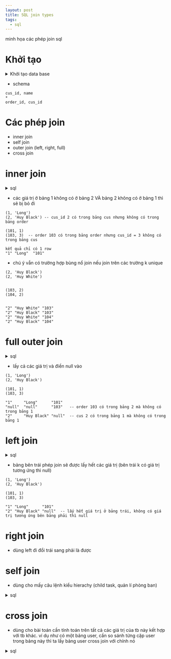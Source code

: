 ```yaml
---
layout: post
title: SQL join types
tags:
  - sql
---
```


minh họa các phép join sql

# Khởi tạo

<details>
<summary>Khởi tạo data base</summary>

```
DROP TABLE IF EXISTS Orders;
DROP TABLE IF EXISTS customers;

-- Tạo bảng Customers
CREATE TABLE customers (
    CustomerID INT PRIMARY KEY,
    CustomerName VARCHAR(255)
);

-- Tạo bảng Orders
CREATE TABLE Orders (
    OrderID INT PRIMARY KEY,
    CustomerID INT,
    FOREIGN KEY (CustomerID) REFERENCES Customers(CustomerID)
);

-- Chèn dữ liệu vào bảng Customers
INSERT INTO Customers (CustomerID, CustomerName)
VALUES (1, 'John Doe'),
       (2, 'Jane Smith');

-- Chèn dữ liệu vào bảng Orders
INSERT INTO Orders (OrderID, CustomerID)
VALUES (101, 1),
       (102, 1),
       (103, 2);
```

</details>

- schema

```
cus_id, name 
* 
order_id, cus_id
```


# Các phép join

- inner join
- self join
- outer join (left, right, full)
- cross join

# inner join

<details>
<summary>sql</summary>

```
SELECT customers.customer_id, customer_name, order_id
FROM customers
INNER JOIN orders ON customers.customer_id = orders.customer_id;
```

</details>

- các giá trị ở bảng 1 không có ở bảng 2 VÀ bảng 2 không có ở bảng 1 thì sẽ bị bỏ đi

```
(1, 'Long')
(2, 'Huy Black') -- cus_id 2 có trong bảng cus nhưng không có trong bảng order 

(101, 1)
(103, 3)  -- order 103 có trong bảng order nhưng cus_id = 3 không có trong bảng cus

kết quả chỉ có 1 row
"1"	"Long"	"101"

```

- chú ý vẫn có trường hợp bùng nổ join nếu join trên các trường k unique

```
(2, 'Huy Black')
(2, 'Huy White')


(103, 2)
(104, 2)


"2"	"Huy White"	"103"
"2"	"Huy Black"	"103"
"2"	"Huy White"	"104"
"2"	"Huy Black"	"104"
```

# full outer join

<details>
<summary>sql</summary>

```
SELECT customers.customer_id, customer_name, order_id
FROM customers
OUTER JOIN orders ON customers.customer_id = orders.customer_id;
```

</details>

- lấy cả các giá trị và điền null vào 

```
(1, 'Long')
(2, 'Huy Black')

(101, 1)
(103, 3)

"1"     "Long"      "101"
"null"  "null"      "103"   -- order 103 có trong bảng 2 mà không có trong bảng 1 
"2"     "Huy Black" "null"  -- cus 2 có trong bảng 1 mà không có trong bảng 1

```

# left join


<details>
<summary>sql</summary>

```
SELECT customers.customer_id, customer_name, order_id
FROM customers
LEFT OUTER JOIN orders ON customers.customer_id = orders.customer_id;
```

</details>

- bảng bên trái phép join sẽ được lấy hết các giá trị  (bên trái k có giá trị tương ứng thì null)

```
(1, 'Long')
(2, 'Huy Black')

(101, 1)
(103, 3)

"1" "Long"      "101"
"2" "Huy Black" "null"  -- lấy hết giá trị ở bảng trái, không có giá trị tương ứng bên bảng phải thì null
```

# right join
- dùng left đi đổi trái sang phải là được

# self join

- dùng cho mấy câu lệnh kiểu hierachy (child task, quản lí phòng ban)

<details>
<summary>sql</summary>

```
tasks
id, name, parent_id

SELECT
    child.id,
    child.name,
    parent.name AS parent_name
FROM tasks AS child
JOIN tasks AS parent ON child.parent_id = parent.id;
```

</details>

# cross join

- dùng cho bài toán cần tính toán trên tất cả các giá trị của tb này kết hợp với tb khác. ví dụ như có một bảng user, cần so sánh từng cặp user trong bảng này thì ta lấy bảng user cross join với chính nó

<details>
<summary>sql</summary>

```
SELECT column1, column2, ...
FROM table1
CROSS JOIN table2
```

</details>



